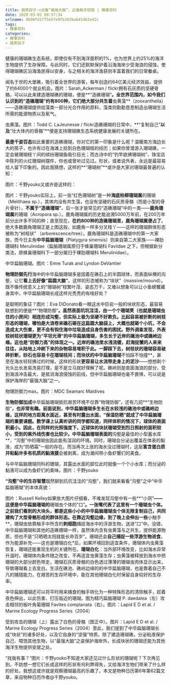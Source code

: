```yaml
---
title: 搞笑段子->远看“最强大脑”，近看触手招摇 | 糗事百科
date: 2020-03-02 09:57:34
urlname: 0b90fd1ff5e57e9fb342ba6454b3e42c
tags: 
- 糗事百科
categories:
- 糗事百科
- 搞笑段子
---
```

健康的珊瑚礁生态系统，即使仅有不到海洋面积的1%，也为世界上约25%的海洋生物提供了生存保障。与此同时，它们还默默保护着沿海海岸少受海浪的侵蚀，使得珊瑚礁区沿海渔民得以安身，与之相关的海洋渔获则丰富着我们的日常餐桌。

闻名于世的大堡礁，吸引着全世界的游客，每年创造约64亿美元经济效益，提供了约64000个就业机会。图片：Sarah_Ackerman / flickr拥有石灰质的坚硬骨骼，可以以此来建造珊瑚礁的珊瑚，便是**“造礁珊瑚”**。全世界范围内，如今我们认识到的“造礁珊瑚”约有800种，它们绝大部分共生着**虫黄藻**（zooxanthella）——造礁珊瑚提供给藻类一部分光合作用的原料，藻类则勤勤恳恳制造出珊瑚生活所需的能源物质以及氧气。

虫黄藻。图片：Todd C. LaJeunesse / flickr造礁珊瑚的日常中，**“复制自己”**以及**“壮大体内的骨骼”**便是支持珊瑚礁生态系统健康发展的关键所在。

**最是千姿百态**如此重要的造礁珊瑚，你对它的第一印象是什么呢？温暖南方海边长大的孩子，也许有过在海滩上拾到白色珊瑚枝的经历；如果你曾潜游入珊瑚礁，一定会被珊瑚枝丫间的缤纷珊瑚鱼吸引目光；而古诗中的“钓竿欲拂珊瑚树”、珠宝店中陈列的火红珊瑚树摆件，你也或曾听过见过。形状，或者说外表，永远是最容易给人留下印象的。因此我猜想，这样的**“珊瑚树”**或许是大家对珊瑚最普遍的认知：

图片：千野youko又或许是这样的：

图片：千野youko实际上，前一张“红色珊瑚树”是一种**海底柏柳珊瑚属**的珊瑚（Melithaea sp.），其体内没有共生藻，也没有坚硬的石灰质骨骼（而是小型的骨片骨针），**不属于“造礁珊瑚”**。后一张才是常见的“造礁珊瑚”中的一类——**鹿角珊瑚属**的珊瑚（Acropora sp.）。鹿角珊瑚属的历史能追溯5000万年前，在200万年前分出许多不同的种；直至现在，**在约800种的造礁珊瑚里，鹿角珊瑚属便占了**。绝大多数鹿角珊瑚正是上图这般，如鹿角一样多分叉枝丫——这样的珊瑚群体形态被称为“树枝状” （arborescence/tree）。鹿角珊瑚科是造礁珊瑚中的第一大家族，而今日主角**中华扁脑珊瑚**（Platygyra sinensis）则来自第二大家族——裸肋珊瑚科 Merulinidae（扁脑珊瑚属原归于蜂巢珊瑚科 Faviidae 之下，但根据新分类法，原蜂巢珊瑚科下一部分属归于裸肋珊瑚科 Merulinidae）。

中华扁脑珊瑚。图片：Emre Turak and Lyndon DeVantier

**物理防御先行**海中的中华扁脑珊瑚多是固着在礁石上的半圆球体，而表面纵横的沟壑，让它**看上去好像“扁圆大脑”**。这样的形态被称为“块状”（massive/mound）。既不像传统意义上的“珊瑚树”枝繁叶茂、姿态万千，又难以想象可以让小鱼螃蟹藏身其中，中华扁脑珊瑚长成这样光秃秃的有啥好处？

是聪明的象征？图片：Eva DiDonato看一眼这水中巨岩一般的块状形态，最容易联想到的便是**“物理防御”**。虽然表面坑坑洼洼，由一个个珊瑚荚（也就是珊瑚虫住的小房间）相连形成沟壑，但实际上极为坚硬不好欺负。比起容易被折断的树枝形态的珊瑚，哪怕是大浪卷来礁石砸在这扁圆大脑袋上，大概也就砸个小坑，不会造成太大伤害，更不会有钩住海中垃圾造成自身伤害的困扰。野外调查发现，外表较树枝状珊瑚更为“平坦光滑”的中华扁脑珊瑚，多生长于近岸的礁池中或礁岭边缘。这也是“防御力高”的体现之一。近岸的礁池里水浅流缓，赶海捉蟹的人来来往往，从陆地上冲刷下来的杂物容易堆积于此。一脚踩下去，树枝状的珊瑚容易破碎折断，砂石也容易卡在珊瑚枝间；而块状的中华扁脑珊瑚**不怕踩不怕撞**，甚至在海水轻轻拂过的时候，这样的形状**更容易让水流带走身上的泥沙**——想想剃个光头比长发易洗易打理，是不是立马就好理解了呢。礁岭则是直面海浪的部分，受到海浪冲击最大，是抵消海浪侵蚀的前线，但中华扁脑珊瑚也毫不畏惧，可以说是保护海岸的“最强大脑”之一。

物理防御力max。图片：MDC Seamarc Maldives

**生物防御加成**中华扁脑珊瑚抵抗艰苦环境不仅靠“物理防御”，还有几招**“生物防御”**，也非常有趣。前面说到，中华扁脑珊瑚多生长在水较浅的礁池中或礁岭边缘，这样的地方距离水面近，甚至有时露出水面，“保湿防晒”就成了中华扁脑珊瑚的重要课题。数学课上认真听讲的同学都知道，同样体积的情况下，球体的表面积最小。因此，在同样的光照强度下，**近球体的块状珊瑚受到烈日照射的面积较小**，受到的紫外线伤害也比较少。中华扁脑珊瑚表面的**沟壑是最佳的小型蓄水库**，“沟壑”中的珊瑚虫因此能有湿润的环境。同时，珊瑚会分泌出覆盖在体表的黏液，成为“防晒霜”一般的存在。而当再次上涨的海水没过珊瑚时，这层**富含蛋白质并粘黏许多有机质的黏液膜**会被剥离，成为潮间带小鱼虾蟹们的美食。

与中华扁脑珊瑚同科的珊瑚，其露出水面的部位此时就像一个个小水库；而分泌的黏液可以成为鱼虾们的美味。图片：千野youko

**“沟壑”中的生存智慧**既然聊到坑坑洼洼的“沟壑”，我们就来看看“沟壑”之中“中华扁脑珊瑚”的本体真貌：

图片：Russell Kelley如果放大图片仔细看，不难发现沟壑中有一些**“小洞”**——这便是中华扁脑珊瑚的**珊瑚虫个体的“口”**。一张嘴代表了这里有一个珊瑚虫个体。之前我们看到的大块头，都是这些小小的中华扁脑珊瑚虫个体无限复制自己，共同建构了大型骨骼形成的群体形态。在靠近沟壑边缘，到了晚上会伸出一些**小触手**，珊瑚虫依靠触手中所含的**刺细胞**捕捉海水中的浮游生物，送进“口”中。没错，中华扁脑珊瑚和其他的造礁珊瑚一样，虽然体内含有虫黄藻与之共生，提供能源物质，但也不是“只晒晒太阳就能长命百岁”。珊瑚还会**自己捕捉一些浮游生物进食**，作为能源补充——这也是珊瑚白化*后，如果环境回到适宜条件，珊瑚体内虫黄藻恢复，珊瑚还能重现生机的关键所在。**珊瑚白化**：当外部环境改变，比如海水异常升温时，珊瑚体内条件随之改变，不再适宜虫黄藻生存；虫黄藻被释放到海水中把珊瑚的大部分颜色带走，珊瑚石灰质骨骼的白色透过薄薄的珊瑚虫肉体显示出来，导致珊瑚看上去变白。生活在礁池、礁岭边缘的的中华扁脑珊瑚，也是靠着自己不凡的捕猎能力，在艰苦的生存环境中，能在其他珊瑚白化时保留自身较好的生存率。

中华扁脑珊瑚还可以将平时用来捕食的触手转化为一种特殊形态的清除触手，趁着夜色伸出，以此伤害、打压临近的珊瑚。图为精巧扁脑珊瑚 P. daedalea（左）攻击相邻的板叶角菊珊瑚 Favites complanata（右）。图片：Lapid E D et al. / Marine Ecology Progress Series（2004）

受到攻击的珊瑚（上）露出了白色的骨骼（图正中）。图片：Lapid E D et al. / Marine Ecology Progress Series（2004）至此，我们提到了中华扁脑珊瑚长成“块状”的诸多好处，以及它自身的“坚强”特质。除了建造珊瑚礁，分泌粘液保护自己、喂饱其他生物，以“最强大脑”之姿保护海岸外，长成块状的珊瑚还能为其他海洋生物提供安居之处。

“找我有事？”图片：千野youko不知道大家还见过什么形状的珊瑚呢？下次再见到，不妨想一想它们长成这样的形状有何利弊得失，又给海洋生物们带来了什么样的好处。我想这或许就是观察珊瑚最高的乐趣了。本文是物种日历第6年第62篇文章，来自物种日历作者@千野youko。


